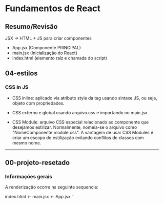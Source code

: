 # Fundamentos de React

## Resumo/Revisão

JSX -> HTML + JS para criar componentes

- App.jsx (Componente PRINCIPAL)
- main.jsx (Inicialização do React)
- index.html (elemento raíz e chamada do script)

## 04-estilos

### CSS in JS

- CSS inline: aplicado via atributo style da tag usando sintaxe JS, ou seja, objeto com propriedades.

- CSS externo e global usando arquivo.css e importando no main.jsx

- CSS Module: arquivo CSS especial relacionado ao componente que desejamos estilizar. Normalmente, nomeia-se o arquivo como "NomeComponente.module.css". A vantagem de usar CSS Modules é criar um escopo de estilização evitando conflitos de classes com mesmo nome.

---

## 00-projeto-resetado

### Informações gerais

A renderização ocorre na seguinte sequencia:

index.html <- main.jsx <- App.jsx
``
